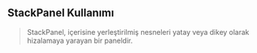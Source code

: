 ## StackPanel Kullanımı ##

> StackPanel, içerisine yerleştirilmiş nesneleri yatay veya dikey olarak hizalamaya yarayan bir paneldir. 
